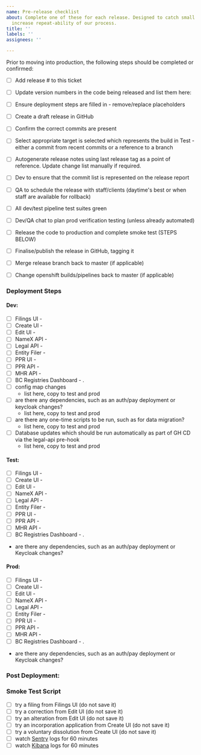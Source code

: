 ```yaml
---
name: Pre-release checklist
about: Complete one of these for each release. Designed to catch small mistakes and
  increase repeat-ability of our process.
title: ''
labels: ''
assignees: ''

---
```


Prior to moving into production, the following steps should be completed or confirmed:
- [ ] Add release # to this ticket
- [ ] Update version numbers in the code being released and list them here:
- [ ] Ensure deployment steps are filled in - remove/replace placeholders

- [ ] Create a draft release in GitHub
 - [ ] Confirm the correct commits are present
 - [ ] Select appropriate target is selected which represents the build in Test - either a commit from recent commits or a reference to a branch
 - [ ] Autogenerate release notes using last release tag as a point of reference. Update change list manually if required.


- [ ] Dev to ensure that the commit list is represented on the release report
- [ ] QA to schedule the release with staff/clients (daytime's best or when staff are available for rollback)
- [ ] All dev/test pipeline test suites green
- [ ] Dev/QA chat to plan prod verification testing (unless already automated)
- [ ] Release the code to production and complete smoke test (STEPS BELOW)
- [ ] Finalise/publish the release in GitHub, tagging it
- [ ] Merge release branch back to master (if applicable)
- [ ] Change openshift builds/pipelines back to master (if applicable)

### Deployment Steps

#### Dev:
- [ ] Filings UI - 
- [ ] Create UI - 
- [ ] Edit UI - 
- [ ] NameX API - 
- [ ] Legal API - 
- [ ] Entity Filer - 
- [ ] PPR UI - 
- [ ] PPR API - 
- [ ] MHR API - 
- [ ] BC Registries Dashboard - 
.
- [ ] config map changes
  - list here, copy to test and prod
- [ ] are there any dependencies, such as an auth/pay deployment or keycloak changes?
  - list here, copy to test and prod
- [ ] are there any one-time scripts to be run, such as for data migration? 
  - list here, copy to test and prod
- [ ] Database updates which should be run automatically as part of GH CD via the legal-api pre-hook
  - list here, copy to test and prod

#### Test:
- [ ] Filings UI - 
- [ ] Create UI - 
- [ ] Edit UI - 
- [ ] NameX API - 
- [ ] Legal API - 
- [ ] Entity Filer - 
- [ ] PPR UI - 
- [ ] PPR API - 
- [ ] MHR API - 
- [ ] BC Registries Dashboard - 
.
- are there any dependencies, such as an auth/pay deployment or Keycloak changes?


#### Prod:
- [ ] Filings UI - 
- [ ] Create UI - 
- [ ] Edit UI - 
- [ ] NameX API - 
- [ ] Legal API - 
- [ ] Entity Filer - 
- [ ] PPR UI - 
- [ ] PPR API - 
- [ ] MHR API - 
- [ ] BC Registries Dashboard - 
.
- are there any dependencies, such as an auth/pay deployment or Keycloak changes?

### Post Deployment:


### Smoke Test Script
- [ ] try a filing from Filings UI (do not save it)
- [ ] try a correction from Edit UI (do not save it)
- [ ] try an alteration from Edit UI (do not save it)
- [ ] try an incorporation application from Create UI (do not save it)
- [ ] try a voluntary dissolution from Create UI (do not save it)
- [ ] watch [Sentry](https://sentry.io/organizations/registries/issues/?project=1533020) logs for 60 minutes
- [ ] watch [Kibana](https://kibana.pathfinder.gov.bc.ca/) logs for 60 minutes
